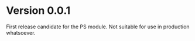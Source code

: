 # Version 0.0.1
First release candidate for the PS module. Not suitable for use in production whatsoever.
